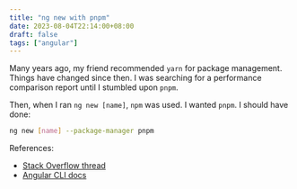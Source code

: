 ```yaml
---
title: "ng new with pnpm"
date: 2023-08-04T22:14:00+08:00
draft: false
tags: ["angular"]
---
```

Many years ago, my friend recommended `yarn` for package management. Things have changed since then. I was searching for a performance comparison report until I stumbled upon `pnpm`.

Then, when I ran `ng new [name]`, `npm` was used. I wanted `pnpm`. I should have done:

```bash
ng new [name] --package-manager pnpm
```

References:
- [Stack Overflow thread](https://stackoverflow.com/questions/52948906/how-do-i-use-pnpm-in-my-angular-project-to-manage-packages)
- [Angular CLI docs](https://angular.io/cli/new)
